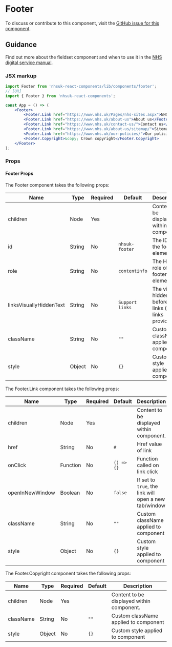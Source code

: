 # Footer

To discuss or contribute to this component, visit the [GitHub issue for this component](https://github.com/nhsuk/nhsuk-frontend/issues/168).

## Guidance

Find out more about the fieldset component and when to use it in the [NHS digital service manual](https://beta.nhs.uk/service-manual/styles-components-patterns/footer).

### JSX markup

```jsx
import Footer from 'nhsuk-react-components/lib/components/footer';
// [OR]
import { Footer } from 'nhsuk-react-components';

const App = () => (
    <Footer>
        <Footer.Link href="https://www.nhs.uk/Pages/nhs-sites.aspx">NHS sites</Footer.Link>
        <Footer.Link href="https://www.nhs.uk/about-us">About us</Footer.Link>
        <Footer.Link href="https://www.nhs.uk/contact-us/">Contact us</Footer.Link>
        <Footer.Link href="https://www.nhs.uk/about-us/sitemap/">Sitemap</Footer.Link>
        <Footer.Link href="https://www.nhs.uk/our-policies/">Our policies</Footer.Link>
        <Footer.Copyright>&copy; Crown copyright</Footer.Copyright>
    </Footer>
);
```

### Props

#### Footer Props

The Footer component takes the following props:

| Name                    | Type   | Required | Default         | Description                                                   |
| ----------------------- | ------ | -------- | --------------- | ------------------------------------------------------------- |
| children                | Node   | Yes      |                 | Content to be displayed within component.                     |
| id                      | String | No       | `nhsuk-footer`  | The ID of the footer element                                  |
| role                    | String | No       | `contentinfo`   | The HTML role of the footer element                           |
| linksVisuallyHiddenText | String | No       | `Support links` | The visually hidden text before the links (if links provided) |
| className               | String | No       | `""`            | Custom className applied to component                         |
| style                   | Object | No       | `{}`            | Custom style applied to component                             |

The Footer.Link component takes the following props:

| Name            | Type     | Required | Default    | Description                                           |
| --------------- | -------- | -------- | ---------- | ----------------------------------------------------- |
| children        | Node     | Yes      |            | Content to be displayed within component.             |
| href            | String   | No       | `#`        | Href value of link                                    |
| onClick         | Function | No       | `() => {}` | Function called on link click                         |
| openInNewWindow | Boolean  | No       | `false`    | If set to `true`, the link will open a new tab/window |
| className       | String   | No       | `""`       | Custom className applied to component                 |
| style           | Object   | No       | `{}`       | Custom style applied to component                     |

The Footer.Copyright component takes the following props:

| Name      | Type   | Required | Default | Description                               |
| --------- | ------ | -------- | ------- | ----------------------------------------- |
| children  | Node   | Yes      |         | Content to be displayed within component. |
| className | String | No       | `""`    | Custom className applied to component     |
| style     | Object | No       | `{}`    | Custom style applied to component         |
